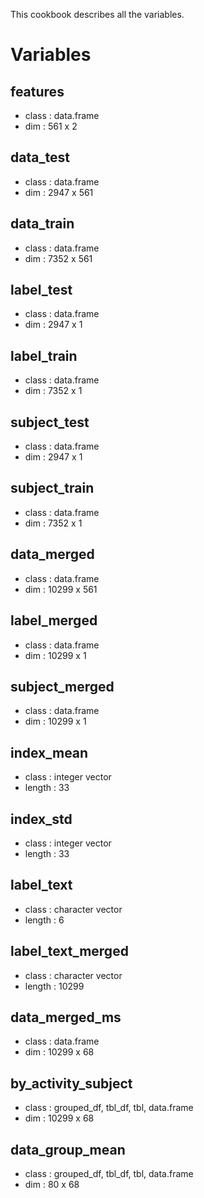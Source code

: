 This cookbook describes all the variables.

# Variables

## features
* class : data.frame
* dim : 561 x 2

## data_test
* class : data.frame
* dim : 2947 x 561
## data_train
* class : data.frame
* dim : 7352 x 561

## label_test
* class : data.frame
* dim : 2947 x 1
## label_train
* class : data.frame
* dim : 7352 x 1

## subject_test
* class : data.frame
* dim : 2947 x 1
## subject_train
* class : data.frame
* dim : 7352 x 1

## data_merged
* class : data.frame
* dim : 10299 x 561
## label_merged
* class : data.frame
* dim : 10299 x 1
## subject_merged
* class : data.frame
* dim : 10299 x 1

## index_mean
* class : integer vector
* length : 33
## index_std
* class : integer vector
* length : 33

## label_text
* class : character vector
* length : 6

## label_text_merged
* class : character vector
* length : 10299
## data_merged_ms
* class : data.frame
* dim : 10299 x 68

## by_activity_subject
* class : grouped_df, tbl_df, tbl, data.frame
* dim : 10299 x 68
## data_group_mean
* class : grouped_df, tbl_df, tbl, data.frame
* dim : 80 x 68
